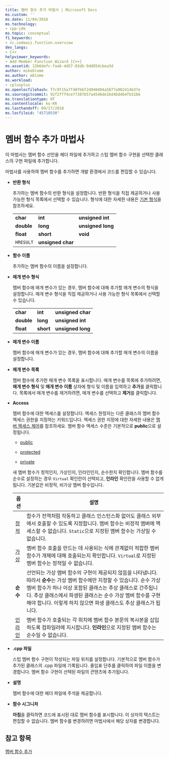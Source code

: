 ```yaml
---
title: 멤버 함수 추가 마법사 | Microsoft Docs
ms.custom: ''
ms.date: 11/04/2016
ms.technology:
- cpp-ide
ms.topic: conceptual
f1_keywords:
- vc.codewiz.function.overview
dev_langs:
- C++
helpviewer_keywords:
- Add Member Function Wizard [C++]
ms.assetid: 13b6defc-faa6-4d57-83db-9dd854cbea3d
author: mikeblome
ms.author: mblome
ms.workload:
- cplusplus
ms.openlocfilehash: f7c9f15a7f487b6f2d948404a5877a902414b37e
ms.sourcegitcommit: 92f2fff4ce77387b57a4546de1bd4bd464fb51b6
ms.translationtype: HT
ms.contentlocale: ko-KR
ms.lasthandoff: 09/17/2018
ms.locfileid: "45710530"
---
```

# <a name="add-member-function-wizard"></a>멤버 함수 추가 마법사

이 마법사는 멤버 함수 선언을 헤더 파일에 추가하고 스텁 멤버 함수 구현을 선택한 클래스의 구현 파일에 추가합니다.  
  
마법사를 사용하여 멤버 함수를 추가하면 개발 환경에서 코드를 편집할 수 있습니다.  
  
- **반환 형식**

   추가하는 멤버 함수의 반환 형식을 설정합니다. 반환 형식을 직접 제공하거나 사용 가능한 형식 목록에서 선택할 수 있습니다. 형식에 대한 자세한 내용은 [기본 형식](../cpp/fundamental-types-cpp.md)을 참조하세요.  
  
   ||||  
   |-|-|-|  
   |**char**|**int**|**unsigned int**|  
   |**double**|**long**|**unsigned long**|  
   |**float**|**short**|**void**|  
   |`HRESULT`|**unsigned char**||  
  
- **함수 이름**

   추가하는 멤버 함수의 이름을 설정합니다.  
  
- **매개 변수 형식**

   멤버 함수에 매개 변수가 있는 경우, 멤버 함수에 대해 추가할 매개 변수의 형식을 설정합니다. 매개 변수 형식을 직접 제공하거나 사용 가능한 형식 목록에서 선택할 수 있습니다.  
  
   ||||  
   |-|-|-|  
   |**char**|**int**|**unsigned char**|  
   |**double**|**long**|**unsigned int**|  
   |**float**|**short**|**unsigned long**|  
  
- **매개 변수 이름**

   멤버 함수에 매개 변수가 있는 경우, 멤버 함수에 대해 추가할 매개 변수의 이름을 설정합니다.  
  
- **매개 변수 목록**

   멤버 함수에 추가한 매개 변수 목록을 표시합니다. 매개 변수를 목록에 추가하려면, **매개 변수 형식** 및 **매개 변수 이름** 상자에 형식 및 이름을 입력하고 **추가**를 클릭합니다. 목록에서 매개 변수를 제거하려면, 매개 변수를 선택하고 **제거**를 클릭합니다.  
  
- **Access**

   멤버 함수에 대한 액세스를 설정합니다. 액세스 한정자는 다른 클래스의 멤버 함수 액세스 권한을 지정하는 키워드입니다. 액세스 권한 지정에 대한 자세한 내용은 [멤버 액세스 제어](../cpp/member-access-control-cpp.md)를 참조하세요. 멤버 함수 액세스 수준은 기본적으로 **public**으로 설정됩니다.  
  
   - [public](../cpp/public-cpp.md)  
  
   - [protected](../cpp/protected-cpp.md)  
  
   - [private](../cpp/private-cpp.md)  
  
   새 멤버 함수가 정적인지, 가상인지, 인라인인지, 순수한지 확인합니다. 멤버 함수를 순수로 설정하는 경우 `Virtual` 확인란이 선택되고, **인라인** 확인란을 사용할 수 없게 됩니다. 기본값은 비정적, 비가상 멤버 함수입니다.  
  
   |옵션|설명|  
   |------------|-----------------|  
   |[정적](../cpp/storage-classes-cpp.md)|함수가 전역처럼 작동하고 클래스 인스턴스화 없이도 클래스 외부에서 호출할 수 있도록 지정합니다. 멤버 함수는 비정적 멤버에 액세스할 수 없습니다. `Static`으로 지정된 멤버 함수는 가상일 수 없습니다.|  
   |[가상](../cpp/virtual-cpp.md)|멤버 함수 호출을 만드는 데 사용되는 식에 관계없이 적합한 멤버 함수가 개체에 대해 호출되는지 확인합니다. `Virtual`로 지정된 멤버 함수는 정적일 수 없습니다.|  
   |**순수**|선언되는 가상 멤버 함수의 구현이 제공되지 않음을 나타냅니다. 따라서 **순수**는 가상 멤버 함수에만 지정할 수 있습니다. 순수 가상 멤버 함수가 하나 이상 포함된 클래스는 추상 클래스로 간주됩니다. 추상 클래스에서 파생된 클래스는 순수 가상 멤버 함수를 구현해야 합니다. 이렇게 하지 않으면 파생 클래스도 추상 클래스가 됩니다.|  
   |[인라인](../cpp/inline-functions-cpp.md)|멤버 함수가 호출되는 각 위치에 멤버 함수 본문의 복사본을 삽입하도록 컴파일러에 지시합니다. **인라인**으로 지정된 멤버 함수는 순수일 수 없습니다.|  
  
- **.cpp 파일**

   스텁 멤버 함수 구현이 작성되는 파일 위치를 설정합니다. 기본적으로 멤버 함수가 추가된 클래스의 .cpp 파일에 기록됩니다. 줄임표 단추를 클릭하여 파일 이름을 변경합니다. 멤버 함수 구현이 선택된 파일의 콘텐츠에 추가됩니다.  
  
- **설명**

   멤버 함수에 대한 헤더 파일에 주석을 제공합니다.  
  
- **함수 시그니처**

   **마침**을 클릭하면 코드에 표시된 대로 멤버 함수를 표시합니다. 이 상자의 텍스트는 편집할 수 없습니다. 멤버 함수를 변경하려면 마법사에서 해당 상자를 변경합니다.  
  
## <a name="see-also"></a>참고 항목  
 [멤버 함수 추가](../ide/adding-a-member-function-visual-cpp.md)